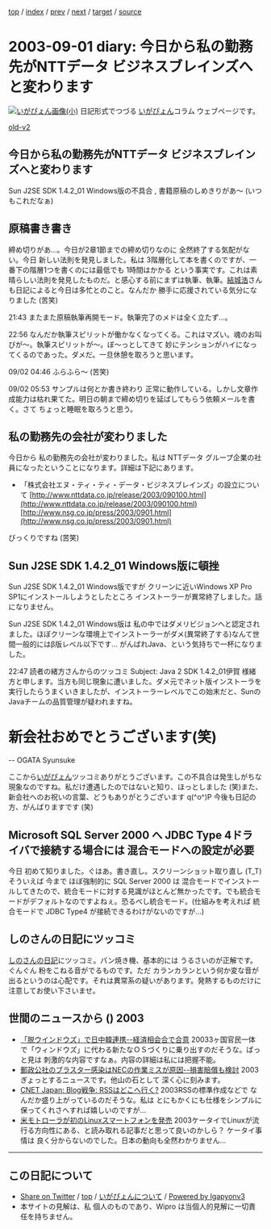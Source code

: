[top](../index.html) 
 / [index](index.html) 
 / [prev](ig030831.html) 
 / [next](ig030902.html) 
 / [target](https://igapyon.github.io/diary/2003/ig030901.html) 
 / [source](https://github.com/igapyon/diary/blob/master/2003/ig030901.src.md) 

2003-09-01 diary: 今日から私の勤務先がNTTデータ ビジネスブレインズへと変わります
=====================================================================================================
[![いがぴょん画像(小)](https://igapyon.github.io/diary/images/iga200306s.jpg "いがぴょん")](https://igapyon.github.io/diary/memo/memoigapyon.html) 日記形式でつづる [いがぴょん](https://igapyon.github.io/diary/memo/memoigapyon.html)コラム ウェブページです。

[old-v2](ig030901-orig.html)

## 今日から私の勤務先がNTTデータ ビジネスブレインズへと変わります

Sun J2SE SDK 1.4.2_01 Windows版の不具合 , 書籍原稿のしめきりがあ～ (いつもこれだなぁ)


## 原稿書き書き

締め切りがあ…。今日が2章1節までの締め切りなのに 全然終了する気配がない。今日 新しい法則を発見しました。私は 3階層化して本を書くのですが、一番下の階層1つを書くのには最低でも 1時間はかかる という事実です。これは素晴らしい法則を発見したものだ。と感心する前にまずは執筆、執筆。[結城浩](http://www.hyuki.com/)さんも日記によると今日は多忙とのこと。なんだか 勝手に応援されている気分になりました
(苦笑)

21:43 またまた原稿執筆再開モード。執筆完了のメドは全く立たず…。

22:56 なんだか執筆スピリットが働かなくなってくる。これはマズい。魂のお叫びが～。執筆スピリットが～。ぼ～っとしてきて 妙にテンションがハイになってくるのであった。ダメだ。一旦休憩を取ろうと思います。

09/02 04:46 ふらふら～ (苦笑)

09/02 05:53 サンプルは何とか書き終わり 正常に動作している。しかし文章作成能力は枯れ果てた。明日の朝まで締め切りを延ばしてもらう依頼メールを書く。さて ちょっと睡眠を取ろうと思う。

## 私の勤務先の会社が変わりました

今日から 私の勤務先の会社が変わりました。私は NTTデータ グループ企業の社員になったということになります。詳細は下記にあります。

* 「株式会社エヌ・ティ・ティ・データ・ビジネスブレインズ」の設立について
  [http://www.nttdata.co.jp/release/2003/090100.html](http://www.nttdata.co.jp/release/2003/090100.html)
  [http://www.nsg.co.jp/press/2003/0901.html](http://www.nsg.co.jp/press/2003/0901.html)

びっくりですね (苦笑)

## Sun J2SE SDK 1.4.2_01 Windows版に頓挫

Sun J2SE SDK 1.4.2_01 Windows版ですが クリーンに近いWindows XP Pro SP1にインストールしようとしたところ インストーラーが異常終了しました。話になりません。

Sun J2SE SDK 1.4.2_01 Windows版は 私の中ではダメリビジョンへと認定されました。ほぼクリーンな環境上でインストーラーがダメ(異常終了する)なんて世間一般的にはβ版レベル以下です… がんばれJava、という気持ちで一杯になりました。

22:47 読者の緒方さんからのツッコミ
Subject:  Java 2 SDK 1.4.2_01伊賀 様緒方と申します。当方も同じ現象に遭いました。ダメ元でネット版インストーラを実行したらうまくいきましたが、インストーラーレベルでこの始末だと、SunのJavaチームの品質管理が疑われますね。
# 新会社おめでとうございます(笑)
--
OGATA Syunsuke

ここから[いがぴょん](http://www.igapyon.jp/igapyon/diary/memo/memoigapyon.html)ツッコミありがとうございます。この不具合は発生しがちな現象なのですね。私だけ遭遇したのではないと知り、ほっとしました (笑)また、新会社へのお祝いの言葉、どうもありがとうございます q(^o^)P 今後も日記の方、がんばりますです (笑)

## Microsoft SQL Server 2000 へ JDBC Type 4ドライバで接続する場合には 混合モードへの設定が必要

今日 初めて知りました。ぐはあ。書き直し。スクリーンショット取り直し (T_T)そういえば 今まで ほぼ強制的に SQL Server 2000 は 混合モードでインストールしてきたので、統合モードに対する見識がほとんど無かったです。でも統合モードがデフォルトなのですよねぇ。恐るべし統合モード。(仕組みを考えれば 統合モードで JDBC Type4 が接続できるわけがないのですが…)

## しのさんの日記にツッコミ

[しのさんの日記](http://www.freedomcat.com/)にツッコミ。パン焼き機、基本的には うるさいのが正解です。ぐんぐん 粉をこねる音がでるものです。ただ カランカランという何か変な音が出るというのは心配です。それは異常系の疑いがあります。発熱するものだけに注意してお使い下さいませ。

## 世間のニュースから () 2003

* [「脱ウインドウズ」で日中韓連携--経済相会合で合意](http://it.nikkei.co.jp/it/news/index.cfm?i=2003083006879j0)  20033ヶ国官民一体で「ウィンドウズ」に代わる新たなＯＳづくりに乗り出すのだそうな。ぱっと見は 刺激的な内容ですなぁ。内容の詳細は私には把握不能。
* [郵政公社のブラスター感染はNECの作業ミスが原因--損害賠償も検討](http://itpro.nikkeibp.co.jp/free/NC/NEWS/20030829/2/)  2003ぎょっとするニュースです。他山の石として 深く心に刻みます。
* [CNET Japan: Blog戦争: RSSはどこへ行く?](http://japan.cnet.com/news/special/story/0,2000047679,20060542,00.htm)  2003RSSの標準作成などで なんだか盛り上がっているのだそうな。私は とにもかくにも仕様をシンプルに保ってくれさへすれば嬉しいのですが…
* [米モトローラが初のLinuxスマートフォンを発売](http://japan.cnet.com/news/ent/story/0,2000047623,20060570,00.htm)  2003ケータイでLinuxが流行る方向性にある、と読み取れる記事だと思って良いのかしら？ ケータイ事情は 良く分からないのでした。日本の動向も全然わかりません…


----------------------------------------------------------------------------------------------------

## この日記について

* [Share on Twitter](https://twitter.com/intent/tweet?hashtags=igapyon%2Cdiary%2C%E3%81%84%E3%81%8C%E3%81%B4%E3%82%87%E3%82%93&text=%E4%BB%8A%E6%97%A5%E3%81%8B%E3%82%89%E7%A7%81%E3%81%AE%E5%8B%A4%E5%8B%99%E5%85%88%E3%81%8CNTT%E3%83%87%E3%83%BC%E3%82%BF+%E3%83%93%E3%82%B8%E3%83%8D%E3%82%B9%E3%83%96%E3%83%AC%E3%82%A4%E3%83%B3%E3%82%BA%E3%81%B8%E3%81%A8%E5%A4%89%E3%82%8F%E3%82%8A%E3%81%BE%E3%81%99&url=https%3A%2F%2Figapyon.github.io%2Fdiary%2F2003%2Fig030901.html) / [top](../index.html) / [いがぴょんについて](https://igapyon.github.io/diary/memo/memoigapyon.html) / [Powered by Igapyonv3](https://github.com/igapyon/igapyonv3)
* 本サイトの見解は、私 個人のものであり、Wipro は当個人的見解に一切責任を持ちません。 
